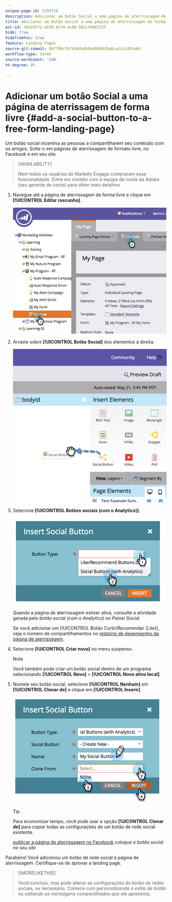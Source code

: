 ```yaml
---
unique-page-id: 2359718
description: Adicionar um botão Social a uma página de aterrissagem de forma livre - Documentação do Marketo - Documentação do produto
title: Adicionar um botão Social a uma página de aterrissagem de forma livre
exl-id: 36e19771-e038-4c7d-ac8b-561c5480722f
hide: true
hidefromtoc: true
feature: Landing Pages
source-git-commit: 9b779bc767b1bda058a9040035e8ca21ccd53e8d
workflow-type: tm+mt
source-wordcount: '249'
ht-degree: 0%

---
```


# Adicionar um botão Social a uma página de aterrissagem de forma livre {#add-a-social-button-to-a-free-form-landing-page}

Um botão social incentiva as pessoas a compartilharem seu conteúdo com os amigos. Solte-o em páginas de aterrissagem de formato livre, no Facebook e em seu site.

>[!AVAILABILITY]
>
>Nem todos os usuários do Marketo Engage compraram essa funcionalidade. Entre em contato com a equipe de conta da Adobe (seu gerente de conta) para obter mais detalhes.

1. Navegue até a página de aterrissagem de forma livre e clique em **[!UICONTROL Editar rascunho]**.

   ![](assets/scoring.jpg)

1. Arraste sobre **[!UICONTROL Botão Social]** dos elementos à direita.

   ![](assets/image2015-5-21-15-3a47-3a46.png)

1. Selecione **[!UICONTROL Botões sociais (com o Analytics)]**.

   ![](assets/image2014-9-17-10-3a35-3a13.png)

   Quando a página de aterrissagem estiver ativa, consulte a atividade gerada pelo _botão social (com o Analytics) no Painel Social_.

   Se você adicionar um [!UICONTROL Botão Curtir/Recomendar (Lite)], veja o número de compartilhamentos no [relatório de desempenho da página de aterrissagem](/help/marketo/product-docs/demand-generation/landing-pages/understanding-landing-pages/landing-page-performance-report.md).

1. Selecione **[!UICONTROL Criar novo]** no menu suspenso.

   >[!NOTE]
   >
   >Você também pode criar um botão social dentro de um programa selecionando **[!UICONTROL Novo]** > **[!UICONTROL Novo ativo local]**.

1. Nomeie seu botão social, selecione **[!UICONTROL Nenhum]** em **[!UICONTROL Clonar de]** e clique em **[!UICONTROL Inserir]**.

   ![](assets/image2014-9-17-10-3a35-3a26.png)

   >[!TIP]
   >
   >Para economizar tempo, você pode usar a opção **[!UICONTROL Clonar de]** para copiar todas as configurações de um botão de rede social existente.

   [publicar a página de aterrissagem no Facebook](/help/marketo/product-docs/demand-generation/facebook/publish-landing-pages-to-facebook.md) _coloque o botão social no seu site_

Parabéns! Você adicionou um botão de rede social à página de aterrissagem. Certifique-se de aprovar a landing page.

>[!MORELIKETHIS]
>
>Você concluiu, mas pode alterar as configurações do botão de redes sociais, se necessário. Comece com _personalizando o estilo de botão_ ou _editando as mensagens compartilhadas_ que ele apresenta.
